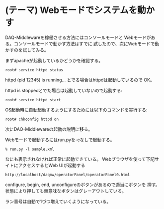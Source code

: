 (テーマ) Webモードでシステムを動かす
====================================

DAQ-Middlewareを稼働させる方法にはコンソールモードと
Webモードがある。コンソールモードで動かす方法はすでに
試したので、次にWebモードで動かすのを試してみる。

まずapacheが起動しているかどうかを確認する。

    root# service httpd status

httpd (pid 12345) is running... とでる場合はhttpdは起動しているので
OK。

httpd is stoppedとでた場合は起動していないので起動する:

    root# service httpd start

OS起動時に自動起動するようにするためには以下のコマンドを実行する:

    root# chkconfig httpd on

次にDAQ-Middlewareの起動の説明に移る。

Webモードで起動するにはrun.pyを-cなしで起動する。

    % run.py -l sample.xml

なにも表示されなければ正常に起動できている。
Webブラウザを使って下記サイトにアクセスするとWeb UIが起動する

    http://localhost/daqmw/operatorPanel/operatorPanel0.html

configure, begin, end, unconfigureのボタンがあるので適当にボタンを
押す。状態により押しても無意味なボタンはグレーアウトしている。

ラン番号は自動で1づつ増えていくようになっている。

